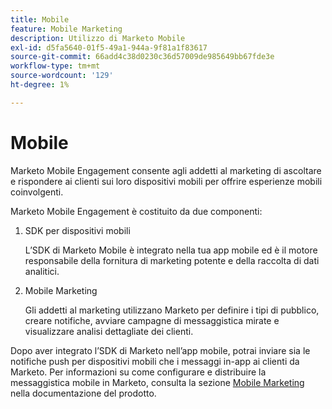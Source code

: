 ```yaml
---
title: Mobile
feature: Mobile Marketing
description: Utilizzo di Marketo Mobile
exl-id: d5fa5640-01f5-49a1-944a-9f81a1f83617
source-git-commit: 66add4c38d0230c36d57009de985649bb67fde3e
workflow-type: tm+mt
source-wordcount: '129'
ht-degree: 1%

---
```


# Mobile

Marketo Mobile Engagement consente agli addetti al marketing di ascoltare e rispondere ai clienti sui loro dispositivi mobili per offrire esperienze mobili coinvolgenti.

Marketo Mobile Engagement è costituito da due componenti:

1. SDK per dispositivi mobili

   L’SDK di Marketo Mobile è integrato nella tua app mobile ed è il motore responsabile della fornitura di marketing potente e della raccolta di dati analitici.

1. Mobile Marketing

   Gli addetti al marketing utilizzano Marketo per definire i tipi di pubblico, creare notifiche, avviare campagne di messaggistica mirate e visualizzare analisi dettagliate dei clienti.

Dopo aver integrato l’SDK di Marketo nell’app mobile, potrai inviare sia le notifiche push per dispositivi mobili che i messaggi in-app ai clienti da Marketo. Per informazioni su come configurare e distribuire la messaggistica mobile in Marketo, consulta la sezione [Mobile Marketing](https://experienceleague.adobe.com/en/docs/marketo/using/product-docs/mobile-marketing/admin/add-a-mobile-app) nella documentazione del prodotto.
